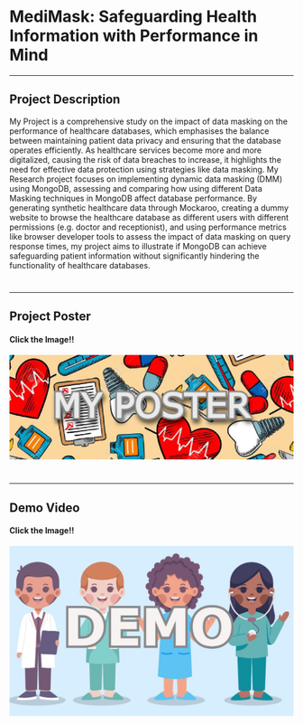 # MediMask: Safeguarding Health Information with Performance in Mind
-------------------------------------------------------------------
## Project Description
My Project is a comprehensive study on the impact of data masking on the performance of healthcare databases, which emphasises the balance between maintaining patient data privacy and ensuring that the database operates efficiently. As healthcare services become more and more digitalized, causing the risk of data breaches to increase, it highlights the need for effective data protection using strategies like data masking. My Research project focuses on implementing dynamic data masking (DMM) using MongoDB, assessing and comparing how using different Data Masking techniques in MongoDB affect database performance. By generating synthetic healthcare data through Mockaroo, creating a dummy website to browse the healthcare database as different users with different permissions (e.g. doctor and receptionist), and using performance metrics like browser developer tools to assess the impact of data masking on query response times, my project aims to illustrate if MongoDB can achieve safeguarding patient information without significantly hindering the functionality of healthcare databases.
#
---------------------------------------------------------------------------------------------------------------------------------------------------------------------------------------------------------------------------------------------------------------------------------
## Project Poster
#### Click the Image!!
[![My Poster!](/assets/img/posterFYP.jpg)](https://www.google.com)
#
--------------------------------------------------------------------
## Demo Video
#### Click the Image!!
[![My Demo!](/assets/img/DemoFYP.jpg)](https://www.youtube.com)
